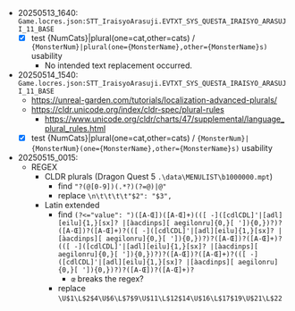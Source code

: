 - 20250513_1640: `Game.locres.json:STT_IraisyoArasuji.EVTXT_SYS_QUESTA_IRAISYO_ARASUJI_11_BASE`
  - [x] test {NumCats}|plural(one=cat,other=cats) / `{MonsterNum}|plural(one={MonsterName},other={MonsterName}s)` usability
    - No intended text replacement occurred.
- 20250514_1540: `Game.locres.json:STT_IraisyoArasuji.EVTXT_SYS_QUESTA_IRAISYO_ARASUJI_11_BASE`
  - https://unreal-garden.com/tutorials/localization-advanced-plurals/
  - https://cldr.unicode.org/index/cldr-spec/plural-rules
    - https://www.unicode.org/cldr/charts/47/supplemental/language_plural_rules.html
  - [x] test {NumCats}|plural(one=cat,other=cats) / `{MonsterNum}|{MonsterNum}(one={MonsterName},other={MonsterName}s)` usability
- 20250515_0015:
  - REGEX
    - CLDR plurals (Dragon Quest 5 `.\data\MENULIST\b1000000.mpt`)
      - find `"?(@[0-9])(.*?)(?=@)|@"`
      - replace `\n\t\t\t\t"$2": "$3",`
    - Latin extended
      - find `(?<="value": ")([A-Œ])([A-Œ]+)(([ -]([cdlCDL]'|[adl][eilu]{1,}[sx]? |[àacdinps][ aegilonru]{0,}[ ']){0,})?)?([A-Œ])?([A-Œ]+)?(([ -]([cdlCDL]'|[adl][eilu]{1,}[sx]? |[àacdinps][ aegilonru]{0,}[ ']){0,})?)?([A-Œ])?([A-Œ]+)?(([ -]([cdlCDL]'|[adl][eilu]{1,}[sx]? |[àacdinps][ aegilonru]{0,}[ ']){0,})?)?([A-Œ])?([A-Œ]+)?(([ -]([cdlCDL]'|[adl][eilu]{1,}[sx]? |[àacdinps][ aegilonru]{0,}[ ']){0,})?)?([A-Œ])?([A-Œ]+)?`
        - `œ` breaks the regex?
      - replace `\U$1\L$2$4\U$6\L$7$9\U$11\L$12$14\U$16\L$17$19\U$21\L$22`